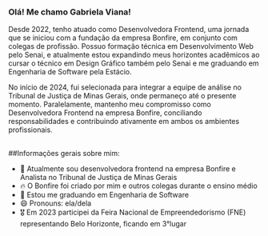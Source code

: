 ### Olá! Me chamo Gabriela Viana!

Desde 2022, tenho atuado como Desenvolvedora Frontend, uma jornada que se iniciou com a fundação da empresa Bonfire, em conjunto com colegas de profissão. Possuo formação técnica em Desenvolvimento Web pelo Senai, e atualmente estou expandindo meus horizontes acadêmicos ao cursar o técnico em Design Gráfico também pelo Senai e me graduando em Engenharia de Software pela Estácio.

No início de 2024, fui selecionada para integrar a equipe de análise no Tribunal de Justiça de Minas Gerais, onde permaneço até o presente momento. Paralelamente, mantenho meu compromisso como Desenvolvedora Frontend na empresa Bonfire, conciliando responsabilidades e contribuindo ativamente em ambos os ambientes profissionais.


 ##

##Informações gerais sobre mim:

- 🔭 Atualmente sou desenvolvedora frontend na empresa Bonfire e Analista no Tribunal de Justiça de Minas Gerais
- 🔥 O Bonfire foi criado por mim e outros colegas durante o ensino médio
- 🌱 Estou me graduando em Engenharia de Software
- 😄 Pronouns: ela/dela
- 🎖️ Em 2023 participei da Feira Nacional de Empreendedorismo (FNE) representando Belo Horizonte, ficando em 3°lugar

